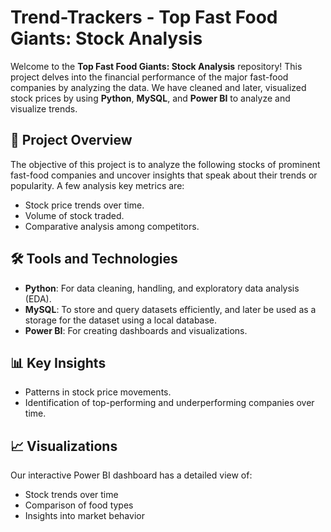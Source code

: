 # Trend-Trackers - Top Fast Food Giants: Stock Analysis
Welcome to the **Top Fast Food Giants: Stock Analysis** repository! This project delves into the financial performance of the major fast-food companies by analyzing the data. We have cleaned and later, visualized stock prices by using **Python**, **MySQL**, and **Power BI** to analyze and visualize trends.

## 🚀 Project Overview
The objective of this project is to analyze the following stocks of prominent fast-food companies and uncover insights that speak about their trends or popularity. A few analysis key metrics are:
*  Stock price trends over time.
*  Volume of stock traded.
*  Comparative analysis among competitors.

## 🛠️ Tools and Technologies
*  **Python**: For data cleaning, handling, and exploratory data analysis (EDA).
*  **MySQL**: To store and query datasets efficiently, and later be used as a storage for the dataset using a local database.
*  **Power BI**: For creating dashboards and visualizations.

## 📊 Key Insights
*  Patterns in stock price movements.
*  Identification of top-performing and underperforming companies over time.

## 📈 Visualizations
Our interactive Power BI dashboard has a detailed view of:
*  Stock trends over time
*  Comparison of food types
*  Insights into market behavior


  
